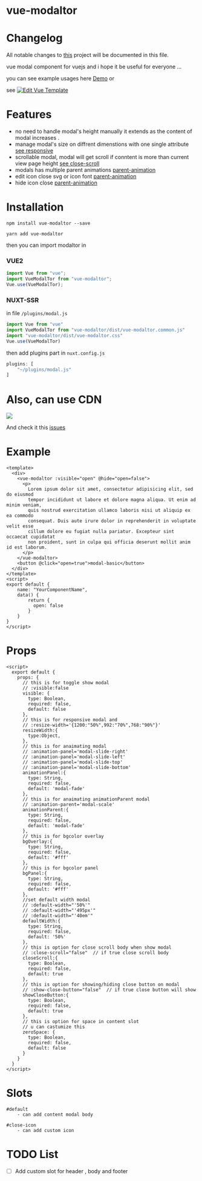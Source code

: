 # vue-modaltor

# Changelog

All notable changes to [this](https://github.com/davodaslanifakor/modaltor/blob/master/changelog.md) project will be documented in this file.

vue modal component for vuejs and i hope it be useful for everyone ...

you can see example usages here
[Demo](https://davodaslanifakor.github.io/modaltor)
or

see [![Edit Vue Template](https://codesandbox.io/static/img/play-codesandbox.svg)](https://codesandbox.io/s/63vvr24qn)

# Features

- no need to handle modal's height manually it extends as the content of modal increases .
- manage modal's size on diffrent dimenstions with one single attribute [see responsive](https://davodaslanifakor.github.io/modaltor#responsive)
- scrollable modal, modal will get scroll if conntent is more than current view page height [see close-scroll](https://davodaslanifakor.github.io/modaltor#close-scroll)
- modals has multiple parent animations [parent-animation](https://davodaslanifakor.github.io/modaltor#animation-parent)
- edit icon close svg or icon font [parent-animation](https://davodaslanifakor.github.io/modaltor#svg)
- hide icon close [parent-animation](https://davodaslanifakor.github.io/modaltor#show-close-button)

# Installation

```NPM
npm install vue-modaltor --save
```

```YARN
yarn add vue-modaltor
```

then you can import modaltor in

### VUE2

```js
import Vue from "vue";
import VueModalTor from "vue-modaltor";
Vue.use(VueModalTor);
```

### NUXT-SSR
in  file ```/plugins/modal.js```
```js
import Vue from "vue"
import VueModalTor from "vue-modaltor/dist/vue-modaltor.common.js"
import "vue-modaltor/dist/vue-modaltor.css"
Vue.use(VueModalTor)
```
then add plugins part in ```nuxt.config.js```
```js
plugins: [
    "~/plugins/modal.js"
]
```

# Also, can use CDN
[![](https://data.jsdelivr.com/v1/package/npm/vue-modaltor/badge?style=rounded)](https://www.jsdelivr.com/package/npm/vue-modaltor)

And check it this [issues](https://github.com/davodaslanifakor/modaltor/issues/13) 

# Example

```vue
<template>
  <div>
    <vue-modaltor :visible="open" @hide="open=false">
      <p>
        Lorem ipsum dolor sit amet, consectetur adipisicing elit, sed do eiusmod
        tempor incididunt ut labore et dolore magna aliqua. Ut enim ad minim veniam,
        quis nostrud exercitation ullamco laboris nisi ut aliquip ex ea commodo
        consequat. Duis aute irure dolor in reprehenderit in voluptate velit esse
        cillum dolore eu fugiat nulla pariatur. Excepteur sint occaecat cupidatat
        non proident, sunt in culpa qui officia deserunt mollit anim id est laborum.
      </p>
    </vue-modaltor>
    <button @click="open=true">modal-basic</button>
  </div>
</template>
<script>
export default {
    name: "YourComponentName",
    data() {
        return {
          open: false
        }
    }
}
</script>

```

# Props

```vue
<script>
  export default {
    props: {
      // this is for toggle show modal
      // :visible:false
      visible: {
        type: Boolean,
        required: false,
        default: false
      },
      // this is for responsive modal and
      // :resize-width='{1200:"50%",992:"70%",768:"90%"}'
      resizeWidth:{
        type:Object,
      },
      // this is for anaimating modal
      // :animation-panel='modal-slide-right'
      // :animation-panel='modal-slide-left'
      // :animation-panel='modal-slide-top'
      // :animation-panel='modal-slide-bottom'
      animationPanel:{
        type: String,
        required: false,
        default: 'modal-fade'
      },
      // this is for anaimating animationParent modal
      // :animation-parent='modal-scale'
      animationParent:{
        type: String,
        required: false,
        default: 'modal-fade'
      },
      // this is for bgcolor overlay
      bgOverlay:{
        type: String,
        required: false,
        default: '#fff'
      },
      // this is for bgcolor panel
      bgPanel:{
        type: String,
        required: false,
        default: '#fff'
      },
      //set default width modal
      // :default-width="'50%'"
      // :default-width="'495px'"
      // :default-width="'40em'"
      defaultWidth:{
        type: String,
        required: false,
        default: '50%'
      },
      // this is option for close scroll body when show modal
      // :close-scroll="false"  // if true close scroll body
      closeScroll:{
        type: Boolean,
        required: false,
        default: true
      },
      // this is option for showing/hiding close button on modal
      // :show-close-button="false"  // if true close button will show
      showCloseButton:{
        type: Boolean,
        required: false,
        default: true
      },
      // this is option for space in content slot
      // u can castumize this
      zeroSpace: {
        type: Boolean,
        required: false,
        default: false
      }
    }
  }
</script>
```


# Slots

    #default 
        - can add content modal body

    #close-icon
        - can add custom icon



# TODO List

- [ ] Add custom slot for header , body and footer
